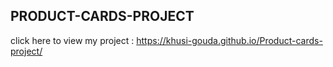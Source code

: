 ## PRODUCT-CARDS-PROJECT
click here to view my project : https://khusi-gouda.github.io/Product-cards-project/
